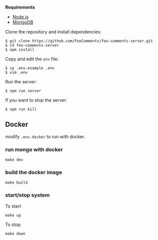 **Requirements**
- [Node.js](https://nodejs.org/en/)
- [MongoDB](https://docs.mongodb.com/manual/administration/install-community/)


Clone the repository and install dependencies:

```
$ git clone https://github.com/FooComments/foo-comments-server.git
$ cd foo-comments-server
$ npm install
```

Copy and edit the `env` file:

```
$ cp .env.example .env
$ vim .env
```

Run the server:

```
$ npm run server
```

If you want to stop the server:

```
$ npm run kill
```


## Docker

modify `.env.docker` to run with docker.

### run mongo with docker

```
make dev
```
### build the docker image
```
make build
```

### start/stop system
To start
```
make up
```

To stop
```
make down
```
